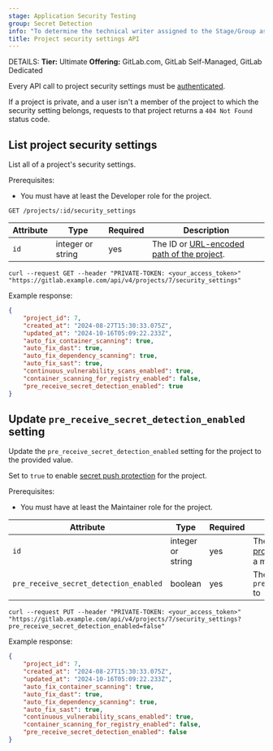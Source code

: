```yaml
---
stage: Application Security Testing
group: Secret Detection
info: "To determine the technical writer assigned to the Stage/Group associated with this page, see https://handbook.gitlab.com/handbook/product/ux/technical-writing/#assignments"
title: Project security settings API
---
```


DETAILS:
**Tier:** Ultimate
**Offering:** GitLab.com, GitLab Self-Managed, GitLab Dedicated

Every API call to project security settings must be [authenticated](rest/authentication.md).

If a project is private, and a user isn't a member of the project to which the security setting
belongs, requests to that project returns a `404 Not Found` status code.

## List project security settings

List all of a project's security settings.

Prerequisites:

- You must have at least the Developer role for the project.

```plaintext
GET /projects/:id/security_settings
```

| Attribute     | Type           | Required | Description                                                                                                                                                                 |
| ------------- | -------------- | -------- | ----------------------------------------------------------------------------------------------------------------------------------------------------------------------------|
| `id`          | integer or string | yes      | The ID or [URL-encoded path of the project](rest/_index.md#namespaced-paths).                                                            |

```shell
curl --request GET --header "PRIVATE-TOKEN: <your_access_token>" "https://gitlab.example.com/api/v4/projects/7/security_settings"
```

Example response:

```json
{
    "project_id": 7,
    "created_at": "2024-08-27T15:30:33.075Z",
    "updated_at": "2024-10-16T05:09:22.233Z",
    "auto_fix_container_scanning": true,
    "auto_fix_dast": true,
    "auto_fix_dependency_scanning": true,
    "auto_fix_sast": true,
    "continuous_vulnerability_scans_enabled": true,
    "container_scanning_for_registry_enabled": false,
    "pre_receive_secret_detection_enabled": true
}
```

## Update `pre_receive_secret_detection_enabled` setting

Update the `pre_receive_secret_detection_enabled` setting for the project to the provided value.

Set to `true` to enable [secret push protection](../user/application_security/secret_detection/secret_push_protection/index.md) for the project.

Prerequisites:

- You must have at least the Maintainer role for the project.

| Attribute           | Type              | Required   | Description                                                                                                                  |
| ------------------- | ----------------- | ---------- | -----------------------------------------------------------------------------------------------------------------------------|
| `id`                | integer or string | yes        | The ID or [URL-encoded path of the project](rest/_index.md#namespaced-paths) which the authenticated user is a member of  |
| `pre_receive_secret_detection_enabled`        | boolean | yes        | The value to update `pre_receive_secret_detection_enabled` to  |

```shell
curl --request PUT --header "PRIVATE-TOKEN: <your_access_token>" "https://gitlab.example.com/api/v4/projects/7/security_settings?pre_receive_secret_detection_enabled=false"
```

Example response:

```json
{
    "project_id": 7,
    "created_at": "2024-08-27T15:30:33.075Z",
    "updated_at": "2024-10-16T05:09:22.233Z",
    "auto_fix_container_scanning": true,
    "auto_fix_dast": true,
    "auto_fix_dependency_scanning": true,
    "auto_fix_sast": true,
    "continuous_vulnerability_scans_enabled": true,
    "container_scanning_for_registry_enabled": false,
    "pre_receive_secret_detection_enabled": false
}
```

